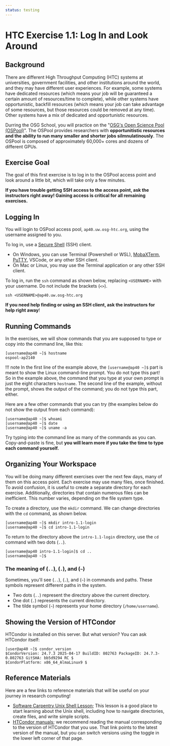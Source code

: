 ```yaml
---
status: testing
---
```


<style type="text/css"> pre em { font-style: normal; background-color: yellow; } pre strong { font-style: normal; font-weight: bold; color: \#008; } </style>

HTC Exercise 1.1: Log In and Look Around
===========================================

Background
----------

There are different High Throughput Computing (HTC) systems at universities, government facilities, and other institutions around the world, and they may have different user experiences. For example, some systems have dedicated resources (which means your job will be guaranteed a certain amount of resources/time to complete), while other systems have opportunistic, backfill resources (which means your job can take advantage of some resources, but those resources could be removed at any time). Other systems have a mix of dedicated and opportunistic resources. 

Durring the OSG School, you will practice on the "[OSG's Open Science Pool (OSPool)](https://osg-htc.org/services/open_science_pool.html)". The OSPool provides researchers with **opportunitistic resources and the ability to run many smaller and shorter jobs silmnulatinously**. The OSPool is composed of approximately 60,000+ cores and dozens of different GPUs. 

Exercise Goal 
---

The goal of this first exercise is to log in to the OSPool access point and look around a little bit, which will take only a few minutes. 

**If you have trouble getting SSH access to the access point, ask the instructors right away! Gaining access is critical for all remaining exercises.**

Logging In
----------

You will login to OSPool access pool, `ap40.uw.osg-htc.org`, using the username assigned to you. 

To log in, use a [Secure Shell](http://en.wikipedia.org/wiki/Secure_Shell) (SSH) client.

-   On Windows, you can use Terminal (Powershell or WSL), [MobaXTerm](https://mobaxterm.mobatek.net/), [PuTTY](http://www.chiark.greenend.org.uk/~sgtatham/putty/), VSCode, or any other SSH client.
-   On Mac or Linux, you may use the Terminal application or any other SSH client.

To log in, run the `ssh` command as shown below, replacing `<USERNAME>` with your username. Do not include the brackets (`<>`).

```
ssh <USERNAME>@ap40.uw.osg-htc.org
```

**If you need help finding or using an SSH client, ask the instructors for help right away**!

Running Commands
----------------

In the exercises, we will show commands that you are supposed to type or copy into the command line, like this:

``` console
[username@ap40 ~]$ hostname
ospool-ap2140
```

!!! note
    In the first line of the example above, the `[username@ap40 ~]$` part is meant to show the Linux command-line prompt.
    You do not type this part! So in the example above, the command that you type at your own prompt is just the eight characters `hostname`. The second line of the example, without the prompt, shows the output of the command; you do not type this part,    either.

Here are a few other commands that you can try (the examples below do not show the output from each command):

``` console
[username@ap40 ~]$ whoami
[username@ap40 ~]$ date
[username@ap40 ~]$ uname -a
```

Try typing into the command line as many of the commands as you can.
Copy-and-paste is fine, but **you will learn more if you take the time to type each command yourself.**

Organizing Your Workspace
-------------------------

You will be doing many different exercises over the next few days, many of them on this access point. Each exercise may use many files, once finished. To avoid confusion, it is useful to create a separate directory for each exercise. Additionally, directories that contain numerous files can be inefficient. This number varies, depending on the file system type.

To create a directory, use the `mkdir` command. We can change directories with the `cd` command, as shown below.

``` console
[username@ap40 ~]$ mkdir intro-1.1-login
[username@ap40 ~]$ cd intro-1.1-login
```

To return to the directory above the `intro-1.1-login` directory, use the `cd` command with two dots (`..`).

``` console
[username@ap40 intro-1.1-login]$ cd ..
[username@ap40 ~]$
```

### The meaning of (`..`), (`.`), and (`~`)

Sometimes, you'll see (`..`), (`.`), and (`~`) in commands and paths. These symbols represent different paths in the system.

* Two dots (`..`) represent the directory above the current directory.
* One dot (`.`) represents the current directory.
* The tilde symbol (`~`) represents your home directory (`/home/username`).

Showing the Version of HTCondor
-------------------------------

HTCondor is installed on this server. But what version? You can ask HTCondor itself:

``` console
[user@ap40 ~]$ condor_version
$CondorVersion: 24.7.3 2025-04-17 BuildID: 802763 PackageID: 24.7.3-0.802763 GitSHA: bb5d9294 RC $
$CondorPlatform: x86_64_AlmaLinux9 $
```

Reference Materials
-------------------

Here are a few links to reference materials that will be useful on your journey in research computing!

- [Software Carpentry Unix Shell Lesson](https://eharstad.github.io/shell-novice/); This lesson is a good place to start learning about the Unix shell, including how to navigate directories, create files, and write simple scripts.
- [HTCondor manuals](https://htcondor.readthedocs.io/en/latest/); we recommend reading the manual corresponding to the version of HTCondor that you use. That link points to the latest version of the manual, but you can switch versions using the toggle in the lower left corner of that page.
